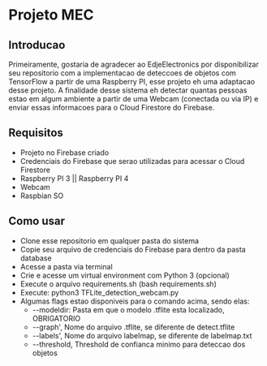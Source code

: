 # Projeto MEC

## Introducao
Primeiramente, gostaria de agradecer ao EdjeElectronics por disponibilizar seu repositorio com a implementacao de deteccoes de objetos com TensorFlow a partir de uma Raspberry PI, esse projeto eh uma adaptacao desse projeto.
A finalidade desse sistema eh detectar quantas pessoas estao em algum ambiente a partir de uma Webcam (conectada ou via IP) e enviar essas informacoes para o Cloud Firestore do Firebase.

## Requisitos
- Projeto no Firebase criado
- Credenciais do Firebase que serao utilizadas para acessar o Cloud Firestore
- Raspberry PI 3 || Raspberry PI 4
- Webcam
- Raspbian SO

## Como usar
- Clone esse repositorio em qualquer pasta do sistema
- Copie seu arquivo de credenciais do Firebase para dentro da pasta database
- Acesse a pasta via terminal
- Crie e acesse um virtual environment com Python 3 (opcional)
- Execute o arquivo requirements.sh (bash requirements.sh)
- Execute: python3 TFLite_detection_webcam.py
- Algumas flags estao disponiveis para o comando acima, sendo elas:
  - --modeldir: Pasta em que o modelo .tflite esta localizado, OBRIGATORIO
  - --graph', Nome do arquivo .tflite, se diferente de detect.tflite
  - --labels', Nome do arquivo labelmap, se diferente de labelmap.txt
  - --threshold, Threshold de confianca minimo para deteccao dos objetos
